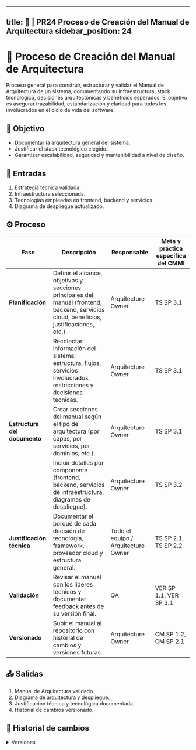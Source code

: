---

title: 📗 | PR24 Proceso de Creación del Manual de Arquitectura
sidebar\_position: 24
---------------------

# 📗 Proceso de Creación del Manual de Arquitectura

Proceso general para construir, estructurar y validar el Manual de Arquitectura de un sistema, documentando su infraestructura, stack tecnológico, decisiones arquitectónicas y beneficios esperados. El objetivo es asegurar trazabilidad, estandarización y claridad para todos los involucrados en el ciclo de vida del software.

## 🌟 Objetivo

* Documentar la arquitectura general del sistema.
* Justificar el stack tecnológico elegido.
* Garantizar escalabilidad, seguridad y mantenibilidad a nivel de diseño.

## 📅 Entradas

1. Estrategia técnica validada.
2. Infraestructura seleccionada.
3. Tecnologías empleadas en frontend, backend y servicios.
4. Diagrama de despliegue actualizado.

## ⚙️ Proceso

| Fase                           | Descripción                                                                                                                               | Responsable                  | Meta y práctica específica del CMMI |
| ------------------------------ | ----------------------------------------------------------------------------------------------------------------------------------------- | ---------------------------- | ----------------------------------- |
| **Planificación**              | Definir el alcance, objetivos y secciones principales del manual (frontend, backend, servicios cloud, beneficios, justificaciones, etc.). | Arquitecture Owner       | TS SP 3.1                           |
|                                | Recolectar información del sistema: estructura, flujos, servicios involucrados, restricciones y decisiones técnicas.                      | Arquitecture Owner       | TS SP 3.1                           |
| **Estructura del documento**   | Crear secciones del manual según el tipo de arquitectura (por capas, por servicios, por dominios, etc.).                                  | Arquitecture Owner | TS SP 3.1                           |
|                                | Incluir detalles por componente (frontend, backend, servicios de infraestructura, diagramas de despliegue).                               | Arquitecture Owner       | TS SP 3.2                           |
| **Justificación técnica**      | Documentar el porqué de cada decisión de tecnología, framework, proveedor cloud y estructura general.                                     | Todo el equipo / Arquitecture Owner       | TS SP 2.1, TS SP 2.2                |
| **Validación**                 | Revisar el manual con los líderes técnicos y documentar feedback antes de su versión final.                                               | QA                | VER SP 1.1, VER SP 3.1              |
| **Versionado** | Subir el manual al repositorio con historial de cambios y versiones futuras.                                                              | Arquitecture Owner | CM SP 1.2, CM SP 2.1                |

## 📤 Salidas

1. Manual de Arquitectura validado.
2. Diagrama de arquitectura y despliegue.
3. Justificación técnica y tecnológica documentada.
4. Historial de cambios versionado.



## 📓 Historial de cambios

<details>
  <summary>Versiones</summary>

| **Versión** | **Descripción**                               | **Fecha**  | **Colaborador**        |
| ----------- | --------------------------------------------- | ---------- | ---------------------- |
| **1.0.0**   | Creación del proceso | 03/06/2025 | Arturo Sánchez         |


</details>
